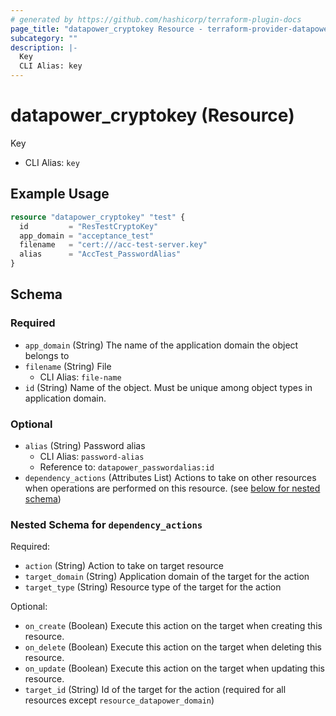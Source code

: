 ```yaml
---
# generated by https://github.com/hashicorp/terraform-plugin-docs
page_title: "datapower_cryptokey Resource - terraform-provider-datapower"
subcategory: ""
description: |-
  Key
  CLI Alias: key
---
```


# datapower_cryptokey (Resource)

Key
  - CLI Alias: `key`

## Example Usage

```terraform
resource "datapower_cryptokey" "test" {
  id         = "ResTestCryptoKey"
  app_domain = "acceptance_test"
  filename   = "cert:///acc-test-server.key"
  alias      = "AccTest_PasswordAlias"
}
```

<!-- schema generated by tfplugindocs -->
## Schema

### Required

- `app_domain` (String) The name of the application domain the object belongs to
- `filename` (String) File
  - CLI Alias: `file-name`
- `id` (String) Name of the object. Must be unique among object types in application domain.

### Optional

- `alias` (String) Password alias
  - CLI Alias: `password-alias`
  - Reference to: `datapower_passwordalias:id`
- `dependency_actions` (Attributes List) Actions to take on other resources when operations are performed on this resource. (see [below for nested schema](#nestedatt--dependency_actions))

<a id="nestedatt--dependency_actions"></a>
### Nested Schema for `dependency_actions`

Required:

- `action` (String) Action to take on target resource
- `target_domain` (String) Application domain of the target for the action
- `target_type` (String) Resource type of the target for the action

Optional:

- `on_create` (Boolean) Execute this action on the target when creating this resource.
- `on_delete` (Boolean) Execute this action on the target when deleting this resource.
- `on_update` (Boolean) Execute this action on the target when updating this resource.
- `target_id` (String) Id of the target for the action (required for all resources except `resource_datapower_domain`)
